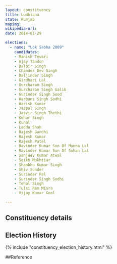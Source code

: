 ```yaml
---
layout: constituency
title: Ludhiana
state: Punjab
mapimg: 
wikipedia-url: 
date: 2014-01-29

elections: 
  - name: "Lok Sabha 2009"
    candidates: 
    - Manish Tewari 
    - Ajay Tandon 
    - Balbir Singh 
    - Chander Dev Singh 
    - Daljinder Singh 
    - Girdhari Lal 
    - Gurcharan Singh 
    - Gurcharan Singh Galib 
    - Gurinder Singh Sood 
    - Harbans Singh Sodhi 
    - Harish Kumar 
    - Jaspal Singh 
    - Jasvir Singh Thethi 
    - Kehar Singh 
    - Kunal 
    - Laddu Shah 
    - Rajesh Gandhi 
    - Rajesh Kumar 
    - Rajesh Patel 
    - Ravinder Kumar Son Of Munna Lal 
    - Ravinder Kumar Son Of Sohan Lal 
    - Sanjeev Kumar Atwal 
    - Seikh Mukhtiar 
    - Shambhu Kumar Singh 
    - Shiv Sunder 
    - Surinder Pal 
    - Surinder Singh Sodhi 
    - Tehal Singh 
    - Tulsi Ram Misra 
    - Vijay Kumar Goel 

---
```

## Constituency details


## Election History
{% include "constituency_election_history.html" %}

##Reference
